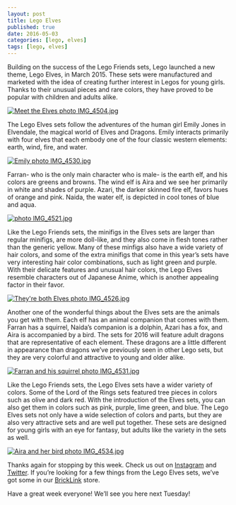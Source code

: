 ```yaml
---
layout: post
title: Lego Elves
published: true
date: 2016-05-03
categories: [lego, elves]
tags: [lego, elves]
---
```


Building on the success of the Lego Friends sets, Lego launched a new theme, Lego Elves, in March 2015.  These sets were manufactured and marketed with the idea of creating further interest in Legos for young girls.  Thanks to their unusual pieces and rare colors, they have proved to be popular with children and adults alike.

<a href="http://s63.photobucket.com/user/anellas/media/IMG_4504.jpg.html" target="_blank"><img src="http://i63.photobucket.com/albums/h144/anellas/IMG_4504.jpg" border="0" alt="Meet the Elves photo IMG_4504.jpg"/></a>

The Lego Elves sets follow the adventures of the human girl Emily Jones in Elvendale, the magical world of Elves and Dragons.  Emily interacts primarily with four elves that each embody one of the four classic western elements: earth, wind, fire, and water.  

<a href="http://s63.photobucket.com/user/anellas/media/IMG_4530.jpg.html" target="_blank"><img src="http://i63.photobucket.com/albums/h144/anellas/IMG_4530.jpg" border="0" alt="Emily photo IMG_4530.jpg"/></a>

Farran- who is the only main character who is male- is the earth elf, and his colors are greens and browns.  The wind elf is Aira and we see her primarily in white and shades of purple.  Azari, the darker skinned fire elf, favors hues of orange and pink.  Naida, the water elf, is depicted in cool tones of blue and aqua.  

<a href="http://s63.photobucket.com/user/anellas/media/IMG_4521.jpg.html" target="_blank"><img src="http://i63.photobucket.com/albums/h144/anellas/IMG_4521.jpg" border="0" alt=" photo IMG_4521.jpg"/></a>

Like the Lego Friends sets, the minifigs in the Elves sets are larger than regular minifigs, are more doll-like, and they also come in flesh tones rather than the generic yellow.  Many of these minfigs also have a wide variety of hair colors, and some of the extra minifigs that come in this year’s sets have very interesting hair color combinations, such as light green and purple.  With their delicate features and unusual hair colors, the Lego Elves resemble characters out of Japanese Anime, which is another appealing factor in their favor.

<a href="http://s63.photobucket.com/user/anellas/media/IMG_4526.jpg.html" target="_blank"><img src="http://i63.photobucket.com/albums/h144/anellas/IMG_4526.jpg" border="0" alt="They&#039;re both Elves photo IMG_4526.jpg"/></a>

Another one of the wonderful things about the Elves sets are the animals you get with them.  Each elf has an animal companion that comes with them.  Farran has a squirrel, Naida’s companion is a dolphin, Azari has a fox, and Aira is accompanied by a bird.  The sets for 2016 will feature adult dragons that are representative of each element.  These dragons are a little different in appearance than dragons we’ve previously seen in other Lego sets, but they are very colorful and attractive to young and older alike.

<a href="http://s63.photobucket.com/user/anellas/media/IMG_4531.jpg.html" target="_blank"><img src="http://i63.photobucket.com/albums/h144/anellas/IMG_4531.jpg" border="0" alt="Farran and his squirrel photo IMG_4531.jpg"/></a>

Like the Lego Friends sets, the Lego Elves sets have a wider variety of colors.  Some of the Lord of the Rings sets featured tree pieces in colors such as olive and dark red.  With the introduction of the Elves sets, you can also get them in colors such as pink, purple, lime green, and blue.  The Lego Elves sets not only have a wide selection of colors and parts, but they are also very attractive sets and are well put together.  These sets are designed for young girls with an eye for fantasy, but adults like the variety in the sets as well.

<a href="http://s63.photobucket.com/user/anellas/media/IMG_4534.jpg.html" target="_blank"><img src="http://i63.photobucket.com/albums/h144/anellas/IMG_4534.jpg" border="0" alt="Aira and her bird photo IMG_4534.jpg"/></a>

Thanks again for stopping by this week.  Check us out on [Instagram]( https://www.instagram.com/adobe_brick/) and [Twitter]( https://twitter.com/AdobeBrick ).  If you’re looking for a few things from the Lego Elves sets, we’ve got some in our [BrickLink]( http://www.bricklink.com/store.asp?p=AdobeBrick) store.

Have a great week everyone!  We’ll see you here next Tuesday!
